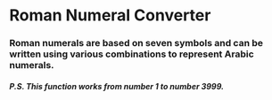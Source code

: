 # Roman Numeral Converter

### Roman numerals are based on seven symbols and can be written using various combinations to represent Arabic numerals.

##### P.S. This function works from number 1 to number 3999.